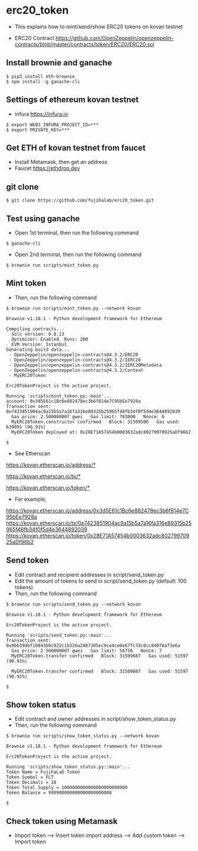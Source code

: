 # erc20_token

- This explains how to mint/send/show ERC20 tokens on kovan testnet

- ERC20 Contract <https://github.com/OpenZeppelin/openzeppelin-contracts/blob/master/contracts/token/ERC20/ERC20.sol>


## Install brownie and ganache

```
$ pip3 install eth-brownie
$ npm install -g ganache-cli
```


## Settings of ethereum kovan testnet

- infura <https://infura.io>

```
$ export WEB3_INFURA_PROJECT_ID=***
$ export PRIVATE_KEY=***
```


## Get ETH of kovan testnet from faucet

- Install Metamask, then get an address
- Faucet <https://ethdrop.dev>


## git clone

```
$ git clone https://github.com/fujihalab/erc20_token.git
```


## Test using ganache

- Open 1st terminal, then run the following command

```
$ ganache-cli 
```

- Open 2nd terminal, then run the following command

```
$ brownie run scripts/mint_token.py

```


## Mint token

- Then, run the following command

```
$ brownie run scripts/mint_token.py --network kovan

Brownie v1.18.1 - Python development framework for Ethereum

Compiling contracts...
  Solc version: 0.8.13
  Optimizer: Enabled  Runs: 200
  EVM Version: Istanbul
Generating build data...
 - OpenZeppelin/openzeppelin-contracts@4.3.2/ERC20
 - OpenZeppelin/openzeppelin-contracts@4.3.2/IERC20
 - OpenZeppelin/openzeppelin-contracts@4.3.2/IERC20Metadata
 - OpenZeppelin/openzeppelin-contracts@4.3.2/Context
 - MyERC20Token

Erc20TokenProject is the active project.

Running 'scripts/mint_token.py::main'...
account: 0x3d5E61c1Bc6e882478ec3b6f814e7C95bEe7928a
Transaction sent: 0x7423851904ac9a15b5a7a16fa316e89315b25965f48fb34f0f5d4e3644892039
  Gas price: 2.500000007 gwei   Gas limit: 703000   Nonce: 6
  MyERC20Token.constructor confirmed   Block: 31509506   Gas used: 639091 (90.91%)
  MyERC20Token deployed at: 0x28E71A57454b0003632adc80279970925aDf96b2

$
```

- See Etherscan

<https://kovan.etherscan.io/address/*>

<https://kovan.etherscan.io/tx/*>

<https://kovan.etherscan.io/token/*>

- For example, 

<https://kovan.etherscan.io/address/0x3d5E61c1Bc6e882478ec3b6f814e7C95bEe7928a>
<https://kovan.etherscan.io/tx/0x7423851904ac9a15b5a7a16fa316e89315b25965f48fb34f0f5d4e3644892039>
<https://kovan.etherscan.io/token/0x28E71A57454b0003632adc80279970925aDf96b2>


## Send token

- Edit contract and recipient addresses in script/send_token.py 
- Edit the amount of tokens to send in script/send_token.py (default: 100 tokens)
- Then, run the following command

```
$ brownie run scripts/send_token.py --network kovan

Brownie v1.18.1 - Python development framework for Ethereum

Erc20TokenProject is the active project.

Running 'scripts/send_token.py::main'...
Transaction sent: 0x9bb39dbf10843b9c922c1b326a2487305ec9ce4ce0e67fc7dc0cc84078af3e6a
  Gas price: 2.500000007 gwei   Gas limit: 56756   Nonce: 7
  MyERC20Token.transfer confirmed   Block: 31509687   Gas used: 51597 (90.91%)

  MyERC20Token.transfer confirmed   Block: 31509687   Gas used: 51597 (90.91%)

$
```


## Show token status

- Edit contract and owner addresses in script/show_token_status.py 
- Then, run the following command

```
$ brownie run scripts/show_token_status.py --network kovan

Brownie v1.18.1 - Python development framework for Ethereum

Erc20TokenProject is the active project.

Running 'scripts/show_token_status.py::main'...
Token Name = FujihaLab Token
Token Symbol = FLT
Token Decimals = 18
Token Total Supply = 1000000000000000000000000
Token Balance = 999900000000000000000000

$
```


## Check token using Metamask

- Import token --> Insert token import address --> Add custom token --> Import token


